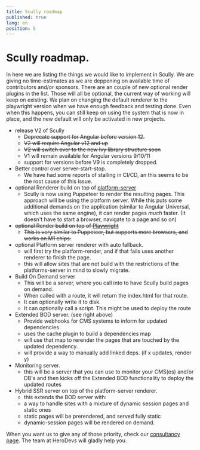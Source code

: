 ```yaml
---
title: Scully roadmap
published: true
lang: en
position: 5
---
```


# Scully roadmap.

In here we are listing the things we would like to implement in Scully.
We are giving no time-estimates as we are deppening on available time of contributors and/or sponsors.
There are an couple of new optional render plugins in the list. Those will all be optional, the current way of working will keep on existing. We plan on changing the default renderer to the playwright version  when we have enough feedback and testing done. Even when this happens, you can still keep on using the system that is now in place, and the new default will only be activated in new projects.

- release V2 of Scully
  - ~~Deprecate support for Angular before version 12.~~
  - ~~V2 will require Angular v12 and up~~
  - ~~V2 will switch over to the new Ivy library structure soon~~
  - V1 will remain available for Angular versions 9/10/11
  - support for versions before V9 is completely dropped.
- Better control over server-start-stop.
  - We have had some reports of stalling in CI/CD, an this seems to be the root cause of this issue.
- optional Renderer build on top of [platform-server](https://angular.io/api/platform-server)
  - Scully is now using Puppeteer to render the resulting pages. This approach will be using the platform server. While this puts some additional demands on the application (similar to Angular Universal, which uses the same engine), it can render pages _much_ faster. (It doesn't have to start a browser, navigate to a page and so on)
- ~~optional Render build on top of [Playwright](https://github.com/microsoft/playwright)~~
  - ~~This is very similar to Puppeteer, but supports more browsers, and works on M1 chips.~~
- optional Platform server renderer with auto fallback.
  - will first try the platform-render, and if that fails uses another renderer to finish the page.
  - this will allow sites that are not build with the restrictions of the platforms-server in mind to slowly migrate.
- Build On Demand server
  - This will be a server, where you call into to have Scully build pages on demand.
  - When called with a route, it will return the index.html for that route.
  - It can optionally write it to disk.
  - It can optionally call a script. This might be used to deploy the route
- Extended BOD server. (see right above)
  - Provide webhooks for CMS systems to inform for updated dependencies
  - uses the cache plugin to build a dependencies map
  - will use that map to rerender the pages that are touched by the updated dependency.
  - will provide a way to manually add linked deps. (if x updates, render y)
- Monitoring server.
  - this will be a server that you can use to monitor your CMS(es) and/or DB's and then kicks off the Extended BOD functionality to deploy the updated routes
- Hybrid SSR server on top of the platform-server renderer.
  - this extends the BOD server with:
  - a way to handle sites with a mixture of dynamic session pages and static ones
  - static pages will be prerendered, and served fully static
  - dynamic-session pages will be rendered on demand.

When you want us to give any of those priority, check our [consultancy page](./consutancy.md). The team at HeroDevs will gladly help you.
